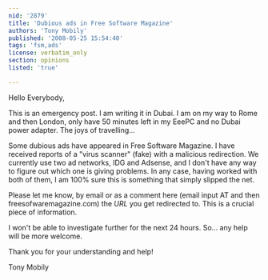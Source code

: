 ```yaml
---
nid: '2879'
title: 'Dubious ads in Free Software Magazine'
authors: 'Tony Mobily'
published: '2008-05-25 15:54:40'
tags: 'fsm,ads'
license: verbatim_only
section: opinions
listed: 'true'

---
```

Hello Everybody,

This is an emergency post. I am writing it in Dubai. I am on my way to Rome and then London, only have 50 minutes left in my EeePC and no Dubai power adapter. The joys of travelling...

Some dubious ads have appeared in Free Software Magazine. I have received reports of a "virus scanner" (fake) with a malicious redirection. We currently use two ad networks, IDG and Adsense, and I don't have any way to figure out which one is giving problems. In any case, having worked with both of them, I am 100% sure this is something that simply slipped the net.

Please let me know, by email or as a comment here (email input AT and then freesofwaremagazine.com) the _URL_ you get redirected to. This is a crucial piece of information.

I won't be able to investigate further for the next 24 hours. So... any help will be more welcome.

Thank you for your understanding and help!

Tony Mobily